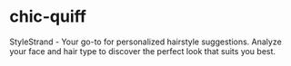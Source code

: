 # chic-quiff
StyleStrand - Your go-to for personalized hairstyle suggestions. Analyze your face and hair type to discover the perfect look that suits you best.

